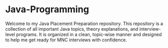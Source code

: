 # Java-Programming
Welcome to my Java Placement Preparation repository. This repository is a collection of all important Java topics, theory explanations, and interview-level programs. It is organized in a clean, topic-wise manner and designed to help me get ready for MNC interviews with confidence.
